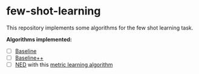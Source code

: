 # few-shot-learning

This repository implements some algorithms for the few shot learning task.

**Algorithms implemented:**
- [ ] [Baseline](https://arxiv.org/pdf/1904.04232.pdf)
- [ ] [Baseline++](https://arxiv.org/pdf/1904.04232.pdf)
- [ ] [NED](https://arxiv.org/pdf/2006.04935.pdf) with this [metric learning algorithm](https://arxiv.org/pdf/1811.12649.pdf)
